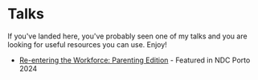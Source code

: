 # Talks

If you've landed here, you've probably seen one of my talks and you are looking for useful resources you can use.
Enjoy!

- [Re-entering the Workforce: Parenting Edition](re-entering-the-workforce-parenting-edition.md) - Featured in NDC Porto 2024
